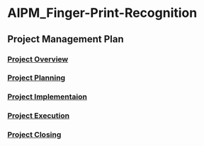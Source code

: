 # AIPM_Finger-Print-Recognition

## Project Management Plan
### [Project Overview](Overview.md)

### [Project Planning](Planning.md)

### [Project Implementaion](Implementaion.md)

### [Project Execution](Execution.md)

### [Project Closing](Closing.md)
